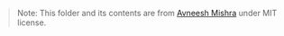 > Note: This folder and its contents are from [Avneesh Mishra](https://theprojectsguy.github.io/) under MIT license.